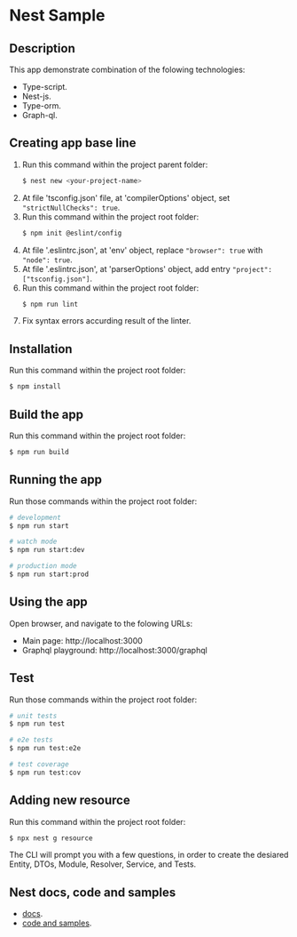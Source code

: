 # Nest Sample

## Description
This app demonstrate combination of the folowing technologies:
* Type-script.
* Nest-js.
* Type-orm.
* Graph-ql.

## Creating app base line
1. Run this command within the project parent folder:
    ```bash
    $ nest new <your-project-name>
    ```
2. At file 'tsconfig.json' file, at 'compilerOptions' object, set `"strictNullChecks": true`.
3. Run this command within the project root folder:
    ```bash
    $ npm init @eslint/config
    ```
4. At file '.eslintrc.json', at 'env' object, replace `"browser": true` with `"node": true`.
5. At file '.eslintrc.json', at 'parserOptions' object, add entry `"project": ["tsconfig.json"]`.
6. Run this command within the project root folder:
    ```bash
    $ npm run lint
    ```
7. Fix syntax errors accurding result of the linter.


## Installation
Run this command within the project root folder:
```bash
$ npm install
```

## Build the app
Run this command within the project root folder:
```bash
$ npm run build
```

## Running the app
Run those commands within the project root folder:
```bash
# development
$ npm run start

# watch mode
$ npm run start:dev

# production mode
$ npm run start:prod
```

## Using the app
Open browser, and navigate to the folowing URLs:
* Main page: http://localhost:3000
* Graphql playground: http://localhost:3000/graphql

## Test
Run those commands within the project root folder:
```bash
# unit tests
$ npm run test

# e2e tests
$ npm run test:e2e

# test coverage
$ npm run test:cov
```

## Adding new resource
Run this command within the project root folder:
```bash
$ npx nest g resource
```
The CLI will prompt you with a few questions, in order to create the desiared Entity, DTOs, Module, Resolver, Service, and Tests.

## Nest docs, code and samples
* [docs](https://docs.nestjs.com).
* [code and samples](https://github.com/nestjs/nest).

